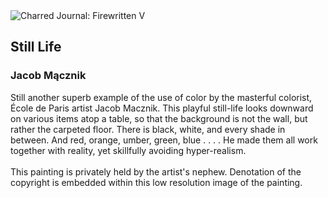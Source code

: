 <div class="artwork-of-the-day">
  <div class="container">
    <div class="img-wrapper">
      <img
        src="https://uploads3.wikiart.org/00437/images/jacob-macznik/still-life.jpg!Large.jpg"
        alt="Charred Journal: Firewritten V" />
    </div>
    <div class="artwork-detail">
      <div class="artwork-origin"> 
        <h2 class="artwork-name">Still Life</h2>
        <h3 class="artist">
          Jacob Mącznik
        </h3>
      </div>
      <p class="description">
        <span class="artwork-description-text ng-binding" ng-bind-html="viewModel.ArtworkOfTheDay.Description | unsafe">Still another superb example of the use of color by the masterful colorist, École de Paris artist Jacob Macznik.  This playful still-life looks downward on various items atop a table, so that the background is not the wall, but rather the carpeted floor.  There is black, white, and every shade in between.  And red, orange, umber, green, blue . . . .  He made them all work together with reality, yet skillfully avoiding hyper-realism.<br><br>This painting is privately held by the artist's nephew. Denotation of the copyright is embedded within this low resolution image of the painting.</span>
                        <div class="text-shadow-container" ng-show="showShadow" style=""></div>
      </p>
    </div>
  </div>

</div>
